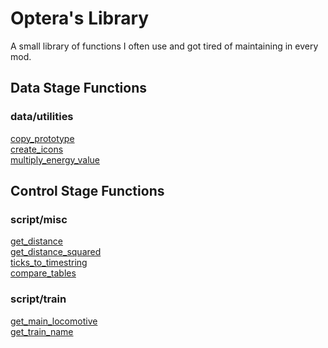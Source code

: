 # Optera's Library
A small library of functions I often use and got tired of maintaining in every mod.

## Data Stage Functions

### data/utilities
[copy_prototype](https://github.com/Yousei9/Opteras-Library/wiki/Data-Stage-Functions#copy_prototype)<br />
[create_icons](https://github.com/Yousei9/Opteras-Library/wiki/Data-Stage-Functions#create_icons)<br />
[multiply_energy_value](https://github.com/Yousei9/Opteras-Library/wiki/Data-Stage-Functions#multiply_energy_value)<br />

## Control Stage Functions

### script/misc
[get_distance](https://github.com/Yousei9/Opteras-Library/wiki/Control-Stage-Functions#get_distance)<br />
[get_distance_squared](https://github.com/Yousei9/Opteras-Library/wiki/Control-Stage-Functions#get_distance_squared)<br />
[ticks_to_timestring](https://github.com/Yousei9/Opteras-Library/wiki/Control-Stage-Functions#ticks_to_timestring)<br />
[compare_tables](https://github.com/Yousei9/Opteras-Library/wiki/Control-Stage-Functions#compare_tables)<br />

### script/train
[get_main_locomotive](https://github.com/Yousei9/Opteras-Library/wiki/Control-Stage-Functions#get_main_locomotive)<br />
[get_train_name](https://github.com/Yousei9/Opteras-Library/wiki/Control-Stage-Functions#get_train_name)<br />
